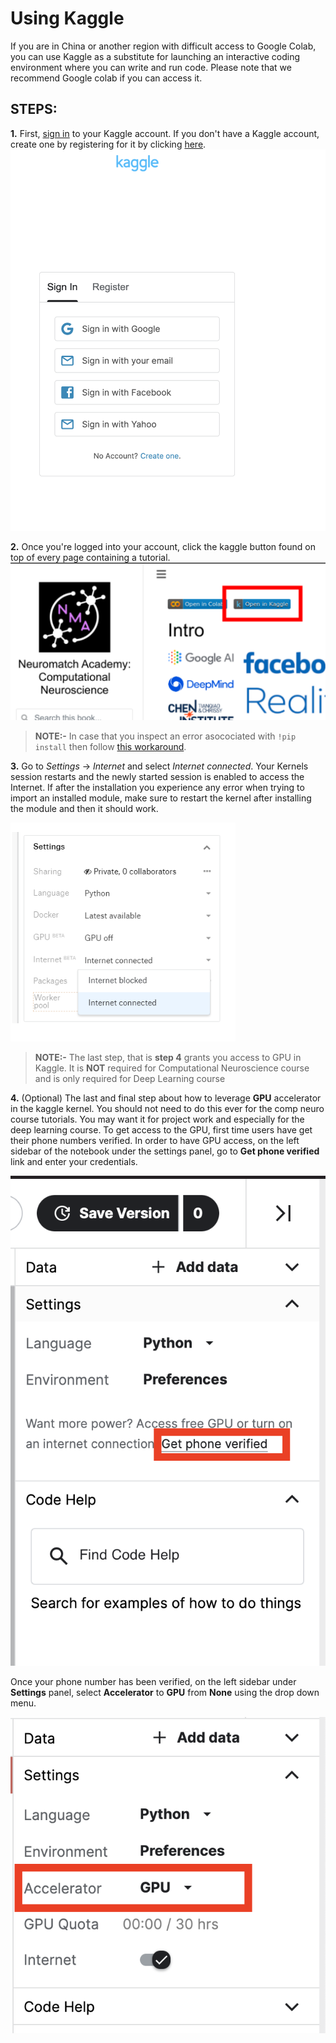 # Using Kaggle

If you are in China or another region with difficult  access to Google Colab, you can use Kaggle as a substitute for launching an interactive coding environment where you can write and run code. Please note that we recommend Google colab if you can access it.

## STEPS:

**1.** First, [sign in](https://www.kaggle.com/account/login) to your Kaggle account. If you don't have a Kaggle account, create one by registering for it by clicking [here](https://www.kaggle.com/account/login?phase=startRegisterTab&returnUrl=%2F). 
![Step 1](../static/kaggle_step1.png)

**2.** Once you're logged into your account, click the kaggle button found on top of every page containing a tutorial.
![Step 2](../static/kaggle_step2.png)

>**NOTE:-** In case that you inspect an error asocociated with `!pip install` then follow [this workaround](https://www.kaggle.com/product-feedback/63544).

**3.** Go to *Settings* -> *Internet* and select *Internet connected*. Your Kernels session restarts and the newly started session is enabled to access the Internet. If after the installation you experience any error when trying to import an installed module, make sure to restart the kernel after installing the module and then it should work.

![Step 3.1](../static/kaggle_internet_enabled.png)

>**NOTE:-** The last step, that is **step 4** grants you access to GPU in Kaggle. It is **NOT** required for Computational Neuroscience course and is only required for Deep Learning course

**4.** (Optional) The last and final step about how to leverage **GPU** accelerator in the kaggle kernel. You should not need to do this ever for the comp neuro course tutorials. You may want it for project work and especially for the deep learning course. To get access to the GPU, first time users have get their phone numbers verified. In order to have GPU access, on the left sidebar of the notebook under the settings panel, go to **Get phone verified** link and enter your credentials.

![Step 4.1](../static/kaggle_step6_1.png)

Once your phone number has been verified, on the left sidebar under **Settings** panel, select **Accelerator** to **GPU** from **None** using the drop down menu.

![Step 4.2](../static/kaggle_step6_2.png)
